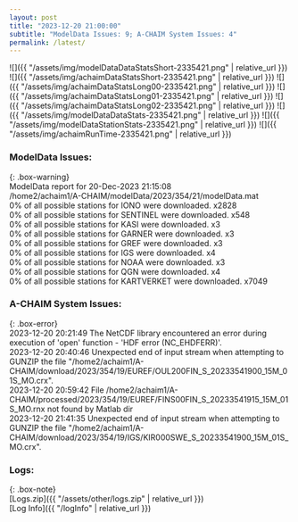 ```yaml
---
layout: post
title: "2023-12-20 21:00:00"
subtitle: "ModelData Issues: 9; A-CHAIM System Issues: 4"
permalink: /latest/
---
```


![]({{ "/assets/img/modelDataDataStatsShort-2335421.png" | relative_url }})
![]({{ "/assets/img/achaimDataStatsShort-2335421.png" | relative_url }})
![]({{ "/assets/img/achaimDataStatsLong00-2335421.png" | relative_url }})
![]({{ "/assets/img/achaimDataStatsLong01-2335421.png" | relative_url }})
![]({{ "/assets/img/achaimDataStatsLong02-2335421.png" | relative_url }})
![]({{ "/assets/img/modelDataDataStats-2335421.png" | relative_url }})
![]({{ "/assets/img/modelDataStationStats-2335421.png" | relative_url }})
![]({{ "/assets/img/achaimRunTime-2335421.png" | relative_url }})


### ModelData Issues:  
  
{: .box-warning}  
 ModelData report for 20-Dec-2023 21:15:08   
 /home2/achaim1/A-CHAIM/modelData/2023/354/21/modelData.mat   
 0% of all possible stations for IONO were downloaded. x2828   
 0% of all possible stations for SENTINEL were downloaded. x548   
 0% of all possible stations for KASI were downloaded. x3   
 0% of all possible stations for GARNER were downloaded. x3   
 0% of all possible stations for GREF were downloaded. x3   
 0% of all possible stations for IGS were downloaded. x4   
 0% of all possible stations for NOAA were downloaded. x3   
 0% of all possible stations for QGN were downloaded. x4   
 0% of all possible stations for KARTVERKET were downloaded. x7049   
  
### A-CHAIM System Issues:  
  
{: .box-error}  
2023-12-20 20:21:49 The NetCDF library encountered an error during execution of 'open' function - 'HDF error (NC_EHDFERR)'.  
2023-12-20 20:40:46 Unexpected end of input stream when attempting to GUNZIP the file "/home2/achaim1/A-CHAIM/download/2023/354/19/EUREF/OUL200FIN_S_20233541900_15M_01S_MO.crx".  
2023-12-20 20:59:42 File /home2/achaim1/A-CHAIM/processed/2023/354/19/EUREF/FINS00FIN_S_20233541915_15M_01S_MO.rnx not found by Matlab dir  
2023-12-20 21:41:35 Unexpected end of input stream when attempting to GUNZIP the file "/home2/achaim1/A-CHAIM/download/2023/354/19/IGS/KIR000SWE_S_20233541900_15M_01S_MO.crx".  

### Logs:  
  
{: .box-note}  
[Logs.zip]({{ "/assets/other/logs.zip" | relative_url }})  
[Log Info]({{ "/logInfo" | relative_url }})  
